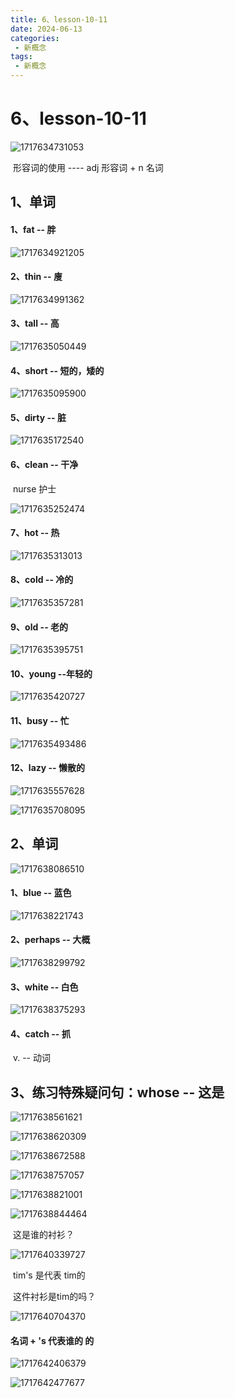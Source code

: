 ```yaml
---
title: 6、lesson-10-11
date: 2024-06-13
categories: 
 - 新概念
tags: 
 - 新概念
---
```


# 6、lesson-10-11

![1717634731053](../../.vuepress/public/images/1717634731053.png)



​		形容词的使用  ---- adj 形容词 + n 名词



## 1、单词



#### 1、fat -- 胖

![1717634921205](../../.vuepress/public/images/1717634921205.png)





#### 	2、thin -- 廋

![1717634991362](../../.vuepress/public/images/1717634991362.png)



#### 	3、tall -- 高

![1717635050449](../../.vuepress/public/images/1717635050449.png)





#### 	4、short -- 短的，矮的

![1717635095900](../../.vuepress/public/images/1717635095900.png)





#### 	5、dirty -- 脏

![1717635172540](../../.vuepress/public/images/1717635172540.png)





#### 	6、clean -- 干净

​				nurse 护士

![1717635252474](../../.vuepress/public/images/1717635252474.png)





#### 	7、hot -- 热

![1717635313013](../../.vuepress/public/images/1717635313013.png)





#### 	8、cold -- 冷的

![1717635357281](../../.vuepress/public/images/1717635357281.png)





#### 	9、old -- 老的

![1717635395751](../../.vuepress/public/images/1717635395751.png)





#### 	10、young --年轻的

![1717635420727](../../.vuepress/public/images/1717635420727.png)



#### 	11、busy -- 忙

![1717635493486](../../.vuepress/public/images/1717635493486.png)





#### 	12、lazy -- 懒散的

![1717635557628](../../.vuepress/public/images/1717635557628.png)





![1717635708095](../../.vuepress/public/images/1717635708095.png)









##  2、单词



![1717638086510](../../.vuepress/public/images/1717638086510.png)



#### 	1、blue -- 蓝色

![1717638221743](../../.vuepress/public/images/1717638221743.png)



#### 	2、perhaps -- 大概

![1717638299792](../../.vuepress/public/images/1717638299792.png)



#### 	3、white -- 白色

![1717638375293](../../.vuepress/public/images/1717638375293.png)





#### 	4、catch -- 抓

​		v. -- 动词



## 3、练习特殊疑问句：whose -- 这是

![1717638561621](../../.vuepress/public/images/1717638561621.png)



![1717638620309](../../.vuepress/public/images/1717638620309.png)



![1717638672588](../../.vuepress/public/images/1717638672588.png)



![1717638757057](../../.vuepress/public/images/1717638757057.png)





![1717638821001](../../.vuepress/public/images/1717638821001.png)

![1717638844464](../../.vuepress/public/images/1717638844464.png)





​		这是谁的衬衫？

![1717640339727](../../.vuepress/public/images/1717640339727.png)



​			tim's 是代表  tim的

​			这件衬衫是tim的吗？

![1717640704370](../../.vuepress/public/images/1717640704370.png)



#### 	名词 + 's 代表谁的 的

![1717642406379](../../.vuepress/public/images/1717642406379.png)



![1717642477677](../../.vuepress/public/images/1717642477677.png)































